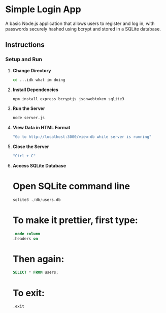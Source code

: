 # Simple Login App

A basic Node.js application that allows users to register and log in, with passwords securely hashed using bcrypt and stored in a SQLite database.

## Instructions

### Setup and Run

1. **Change Directory**
    ```bash
   cd ...idk what im doing
   ```  

2. **Install Dependencies**
   ```bash
   npm install express bcryptjs jsonwebtoken sqlite3
   ```

3. **Run the Server**
   ```bash
   node server.js
   ```

4. **View Data in HTML Format**
   ```bash
   "Go to http://localhost:3000/view-db while server is running"
   ```

5. **Close the Server**
   ```bash
   "Ctrl + C"
   ```

6. **Access SQLite Database**
   
   # Open SQLite command line
   ```sql
   sqlite3 ./db/users.db
   ```

   # To make it prettier, first type:
   ```sql
   .mode column
   .headers on
   ```

   # Then again:
   ```sql
   SELECT * FROM users;
   ```

   # To exit:
   ```sql
   .exit
   ```